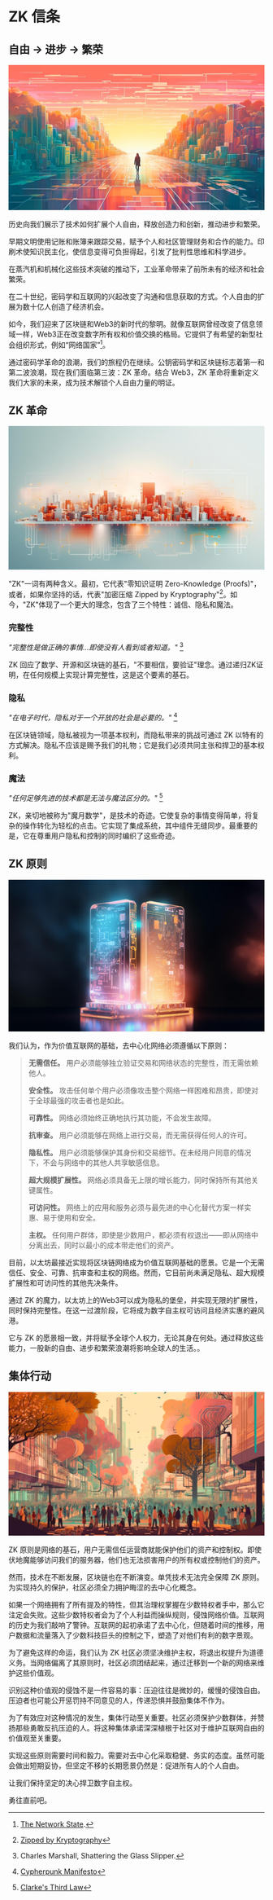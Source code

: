 # ZK 信条

## 自由 → 进步 → 繁荣

![自由 → 进步 → 繁荣](freedom-progress-prosperity.jpeg)

历史向我们展示了技术如何扩展个人自由，释放创造力和创新，推动进步和繁荣。

早期文明使用记账和账簿来跟踪交易，赋予个人和社区管理财务和合作的能力。印刷术使知识民主化，使信息变得可负担得起，引发了批判性思维和科学进步。

在蒸汽机和机械化这些技术突破的推动下，工业革命带来了前所未有的经济和社会繁荣。

在二十世纪，密码学和互联网的兴起改变了沟通和信息获取的方式。个人自由的扩展为数十亿人创造了经济机会。

如今，我们迎来了区块链和Web3的新时代的黎明。就像互联网曾经改变了信息领域一样，Web3正在改变数字所有权和价值交换的格局。它提供了有希望的新型社会组织形式，例如“网络国家”[^1]。

通过密码学革命的浪潮，我们的旅程仍在继续。公钥密码学和区块链标志着第一和第二波浪潮，现在我们面临第三波：ZK 革命。结合 Web3，ZK 革命将重新定义我们大家的未来，成为技术解锁个人自由力量的明证。

## ZK 革命

![ZK 革命](zk-revolution.jpeg)

"ZK"一词有两种含义。最初，它代表"零知识证明 Zero-Knowledge (Proofs)"，或者，如果你坚持的话，代表"加密压缩 Zipped by Kryptography"[^2]。如今，"ZK"体现了一个更大的理念，包含了三个特性：诚信、隐私和魔法。

### 完整性
*"完整性是做正确的事情...即使没有人看到或者知道。"* [^3]

ZK 回应了数学、开源和区块链的基石，"不要相信，要验证"理念。通过递归ZK证明，在任何规模上实现计算完整性，这是这个要素的基石。

### 隐私
*"在电子时代，隐私对于一个开放的社会是必要的。"* [^4]

在区块链领域，隐私被视为一项基本权利，而隐私带来的挑战可通过 ZK 以特有的方式解决。隐私不应该是赐予我们的礼物；它是我们必须共同主张和捍卫的基本权利。

### 魔法
*"任何足够先进的技术都是无法与魔法区分的。"* [^5]

ZK，亲切地被称为"魔月数学"，是技术的奇迹。它使复杂的事情变得简单，将复杂的操作转化为轻松的点击。它实现了集成系统，其中组件无缝同步。最重要的是，它在尊重用户隐私和控制的同时编织了这些奇迹。

## ZK 原则

![ZK 原则](zk-principles.jpeg)

我们认为，作为价值互联网的基础，去中心化网络必须遵循以下原则：

> **无需信任。** 用户必须能够独立验证交易和网络状态的完整性，而无需依赖他人。
> 
> **安全性。** 攻击任何单个用户必须像攻击整个网络一样困难和昂贵，即使对于全球最强的攻击者也是如此。
> 
> **可靠性。** 网络必须始终正确地执行其功能，不会发生故障。
> 
> **抗审查。** 用户必须能够在网络上进行交易，而无需获得任何人的许可。
> 
> **隐私性。** 用户必须能够保护其身份和交易细节。在未经用户同意的情况下，不会与网络中的其他人共享敏感信息。
> 
> **超大规模扩展性。** 网络必须具备无上限的增长能力，同时保持所有其他关键属性。
> 
> **可访问性。** 网络上的应用和服务必须与最先进的中心化替代方案一样实惠、易于使用和安全。
> 
> **主权。** 任何用户群体，即使是少数用户，都必须有权退出——即从网络中分离出去，同时以最小的成本带走他们的资产。

目前，以太坊最接近实现将区块链网络成为价值互联网基础的愿景。它是一个无需信任、安全、可靠、抗审查和主权的网络。然而，它目前尚未满足隐私、超大规模扩展性和可访问性的其他先决条件。

通过 ZK 的魔力，以太坊上的Web3可以成为隐私的堡垒，并实现无限的扩展性，同时保持完整性。在这一过渡阶段，它将成为数字自主权可访问且经济实惠的避风港。

它与 ZK 的愿景相一致，并将赋予全球个人权力，无论其身在何处。通过释放这些能力，一股新的自由、进步和繁荣浪潮将影响全球人的生活。。

## 集体行动

![集体行动](the-collective-action.jpeg)

ZK 原则是网络的基石，用户无需信任运营商就能保护他们的资产和控制权。即使伏地魔能够访问我们的服务器，他们也无法损害用户的所有权或控制他们的资产。

然而，技术在不断发展，区块链也在不断演变。单凭技术无法完全保障 ZK 原则。为实现持久的保护，社区必须全力拥护晦涩的去中心化概念。

如果一个网络拥有了所有提及的特性，但其治理权掌握在少数特权者手中，那么它注定会失败。这些少数特权者会为了个人利益而操纵规则，侵蚀网络价值。互联网的历史为我们敲响了警钟。互联网的起初承诺了去中心化，但随着时间的推移，用户数据和流量落入了少数科技巨头的控制之下，塑造了对他们有利的数字景观。

为了避免这样的命运，我们认为 ZK 社区必须坚决维护主权，将退出权提升为道德义务。当网络偏离了其原则时，社区必须团结起来，通过迁移到一个新的网络来维护这些价值观。

识别这种价值观的侵蚀不是一件容易的事：压迫往往是微妙的，缓慢的侵蚀自由。压迫者也可能公开惩罚持不同意见的人，传递恐惧并鼓励集体不作为。

为了有效应对这种情况的发生，集体行动至关重要。社区必须保护少数群体，并赞扬那些勇敢反抗压迫的人。将这种集体承诺深深植根于社区对于维护互联网自由的价值观至关重要。

实现这些原则需要时间和毅力。需要对去中心化采取稳健、务实的态度。虽然可能会做出短期妥协，但坚定不移的长期愿景仍然是：促进所有人的个人自由。

让我们保持坚定的决心捍卫数字自主权。

勇往直前吧。

[^1]: [The Network State](https://thenetworkstate.com/the-network-state-in-one-sentence).
[^2]: [Zipped by Kryptography](https://twitter.com/vitalikbuterin/status/1309298689156866048)
[^3]: Charles Marshall, Shattering the Glass Slipper.
[^4]: [Cypherpunk Manifesto](https://nakamotoinstitute.org/static/docs/cypherpunk-manifesto.txt)
[^5]: [Clarke's Third Law](https://en.wikipedia.org/wiki/Clarke%27s_three_laws)
